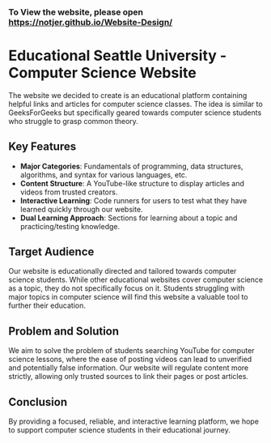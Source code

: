 ### To View the website, please open https://notjer.github.io/Website-Design/

# Educational Seattle University - Computer Science Website

The website we decided to create is an educational platform containing helpful links and articles for computer science classes. The idea is similar to GeeksForGeeks but specifically geared towards computer science students who struggle to grasp common theory.

## Key Features
- **Major Categories**: Fundamentals of programming, data structures, algorithms, and syntax for various languages, etc.
- **Content Structure**: A YouTube-like structure to display articles and videos from trusted creators.
- **Interactive Learning**: Code runners for users to test what they have learned quickly through our website.
- **Dual Learning Approach**: Sections for learning about a topic and practicing/testing knowledge.

## Target Audience
Our website is educationally directed and tailored towards computer science students. While other educational websites cover computer science as a topic, they do not specifically focus on it. Students struggling with major topics in computer science will find this website a valuable tool to further their education.

## Problem and Solution
We aim to solve the problem of students searching YouTube for computer science lessons, where the ease of posting videos can lead to unverified and potentially false information. Our website will regulate content more strictly, allowing only trusted sources to link their pages or post articles.

## Conclusion
By providing a focused, reliable, and interactive learning platform, we hope to support computer science students in their educational journey.
